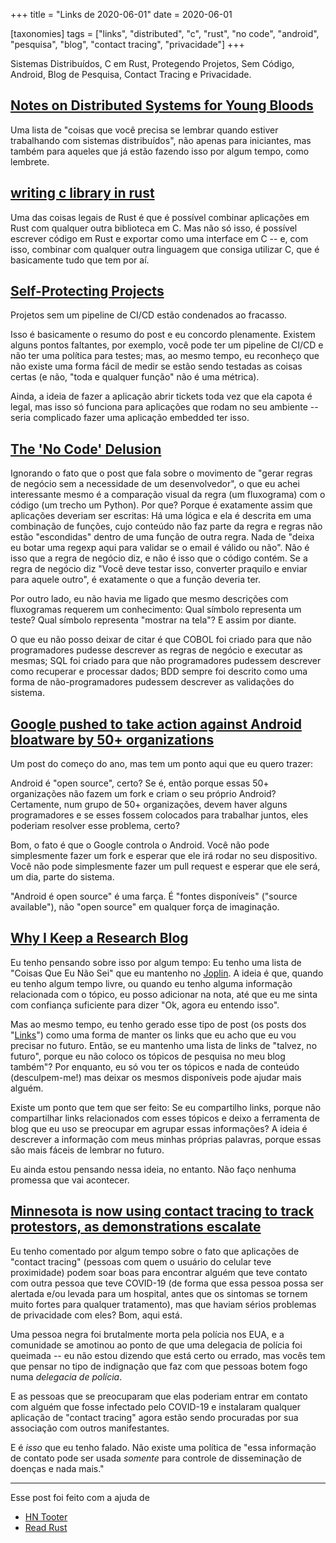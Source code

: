+++
title = "Links de 2020-06-01"
date = 2020-06-01

[taxonomies]
tags = ["links", "distributed", "c", "rust", "no code", "android", "pesquisa",
"blog", "contact tracing", "privacidade"]
+++

Sistemas Distribuídos, C em Rust, Protegendo Projetos, Sem Código, Android,
Blog de Pesquisa, Contact Tracing e Privacidade.

<!-- more -->

## [Notes on Distributed Systems for Young Bloods](https://www.somethingsimilar.com/2013/01/14/notes-on-distributed-systems-for-young-bloods/)

Uma lista de "coisas que você precisa se lembrar quando estiver trabalhando
com sistemas distribuídos", não apenas para iniciantes, mas também para
aqueles que já estão fazendo isso por algum tempo, como lembrete.

## [writing c library in rust](https://www.ultrasaurus.com/2020/01/writing-c-library-in-rust/)

Uma das coisas legais de Rust é que é possível combinar aplicações em Rust com
qualquer outra biblioteca em C.  Mas não só isso, é possível escrever código
em Rust e exportar como uma interface em C -- e, com isso, combinar com
qualquer outra linguagem que consiga utilizar C, que é basicamente tudo que
tem por aí.

## [Self-Protecting Projects](https://amihaiemil.com/2020/01/17/self-protecting-projects.html)

Projetos sem um pipeline de CI/CD estão condenados ao fracasso.

Isso é basicamente o resumo do post e eu concordo plenamente. Existem alguns
pontos faltantes, por exemplo, você pode ter um pipeline de CI/CD e não ter
uma política para testes; mas, ao mesmo tempo, eu reconheço que não existe uma
forma fácil de medir se estão sendo testadas as coisas certas (e não, "toda e
qualquer função" não é uma métrica).

Ainda, a ideia de fazer a aplicação abrir tickets toda vez que ela capota é
legal, mas isso só funciona para aplicações que rodam no seu ambiente -- seria
complicado fazer uma aplicação embedded ter isso.

## [The 'No Code' Delusion](https://www.alexhudson.com/2020/01/13/the-no-code-delusion/)

Ignorando o fato que o post que fala sobre o movimento de "gerar regras de
negócio sem a necessidade de um desenvolvedor", o que eu achei interessante
mesmo é a comparação visual da regra (um fluxograma) com o código (um trecho
um Python). Por que? Porque é exatamente assim que aplicações deveriam ser
escritas: Há uma lógica e ela é descrita em uma combinação de funções, cujo
conteúdo não faz parte da regra e regras não estão "escondidas" dentro de uma
função de outra regra. Nada de "deixa eu botar uma regexp aqui para validar se
o email é válido ou não". Não é isso que a regra de negócio diz, e não é isso
que o código contém. Se a regra de negócio diz "Você deve testar isso,
converter praquilo e enviar para aquele outro", é exatamente o que a função
deveria ter.

Por outro lado, eu não havia me ligado que mesmo descrições com fluxogramas
requerem um conhecimento: Qual símbolo representa um teste?  Qual símbolo
representa "mostrar na tela"? E assim por diante.

O que eu não posso deixar de citar é que COBOL foi criado para que não
programadores pudesse descrever as regras de negócio e executar as mesmas; SQL
foi criado para que não programadores pudessem descrever como recuperar e
processar dados; BDD sempre foi descrito como uma forma de não-programadores
pudessem descrever as validações do sistema.

## [Google pushed to take action against Android bloatware by 50+ organizations](https://9to5google.com/2020/01/11/android-bloatware-privacy-open-letter/#adnrb=900000)

Um post do começo do ano, mas tem um ponto aqui que eu quero trazer:

Android é "open source", certo? Se é, então porque essas 50+ organizações não
fazem um fork e criam o seu próprio Android? Certamente, num grupo de 50+
organizações, devem haver alguns programadores e se esses fossem colocados
para trabalhar juntos, eles poderiam resolver esse problema, certo?

Bom, o fato é que o Google controla o Android. Você não pode simplesmente
fazer um fork e esperar que ele irá rodar no seu dispositivo. Você não pode
simplesmente fazer um pull request e esperar que ele será, um dia, parte do
sistema.

"Android é open source" é uma farça. É "fontes disponíveis" ("source
available"), não "open source" em qualquer força de imaginação.

## [Why I Keep a Research Blog](http://gregorygundersen.com/blog/2020/01/12/why-research-blog/)

Eu tenho pensando sobre isso por algum tempo: Eu tenho uma lista de "Coisas
Que Eu Não Sei" que eu mantenho no [Joplin](https://joplinapp.org/). A ideia é
que, quando eu tenho algum tempo livre, ou quando eu tenho alguma informação
relacionada com o tópico, eu posso adicionar na nota, até que eu me sinta com
confiança suficiente para dizer "Ok, agora eu entendo isso".

Mas ao mesmo tempo, eu tenho gerado esse tipo de post (os posts dos
"[Links](https://blog.juliobiason.me/pt/tags/links/)") como uma forma de
manter os links que eu acho que eu vou precisar no futuro. Então, se eu
mantenho uma lista de links de "talvez, no futuro", porque eu não coloco os
tópicos de pesquisa no meu blog também"? Por enquanto, eu só vou ter os
tópicos e nada de conteúdo (desculpem-me!) mas deixar os mesmos disponíveis
pode ajudar mais alguém.

Existe um ponto que tem que ser feito: Se eu compartilho links, porque não
compartilhar links relacionados com esses tópicos e deixo a ferramenta de blog
que eu uso se preocupar em agrupar essas informações? A ideia é descrever a
informação com meus minhas próprias palavras, porque essas são mais fáceis de
lembrar no futuro.

Eu ainda estou pensando nessa ideia, no entanto. Não faço nenhuma promessa que
vai acontecer.

## [Minnesota is now using contact tracing to track protestors, as demonstrations escalate](https://bgr.com/2020/05/30/minnesota-protest-contact-tracing-used-to-track-demonstrators/)

Eu tenho comentado por algum tempo sobre o fato que aplicações de "contact
tracing" (pessoas com quem o usuário do celular teve proximidade) podem soar
boas para encontrar alguém que teve contato com outra pessoa que teve COVID-19
(de forma que essa pessoa possa ser alertada e/ou levada para um hospital,
antes que os sintomas se tornem muito fortes para qualquer tratamento), mas
que haviam sérios problemas de privacidade com eles? Bom, aqui está.

Uma pessoa negra foi brutalmente morta pela polícia nos EUA, e a comunidade se
amotinou ao ponto de que uma delegacia de polícia foi queimada -- eu não estou
dizendo que está certo ou errado, mas vocês tem que pensar no tipo de
indignação que faz com que pessoas botem fogo numa _delegacia de polícia_.

E as pessoas que se preocuparam que elas poderiam entrar em contato com alguém
que fosse infectado pelo COVID-19 e instalaram qualquer aplicação de "contact
tracing" agora estão sendo procuradas por sua associação com outros
manifestantes.

E é _isso_ que eu tenho falado. Não existe uma política de "essa informação de
contato pode ser usada _somente_ para controle de disseminação de doenças e
nada mais."

---

Esse post foi feito com a ajuda de

* [HN Tooter](https://mastodon.social/@hntooter)
* [Read Rust](https://botsin.space/@readrust)

<!-- 
vim:spelllang=pt:
-->

